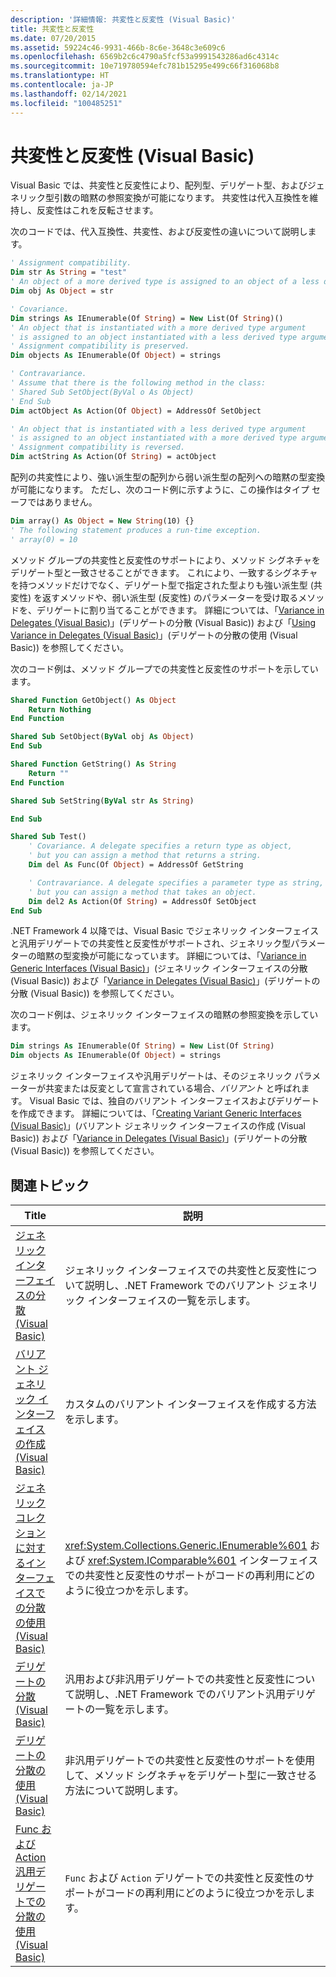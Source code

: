 ```yaml
---
description: '詳細情報: 共変性と反変性 (Visual Basic)'
title: 共変性と反変性
ms.date: 07/20/2015
ms.assetid: 59224c46-9931-466b-8c6e-3648c3e609c6
ms.openlocfilehash: 6569b2c6c4790a5fcf53a9991543286ad6c4314c
ms.sourcegitcommit: 10e719780594efc781b15295e499c66f316068b8
ms.translationtype: HT
ms.contentlocale: ja-JP
ms.lasthandoff: 02/14/2021
ms.locfileid: "100485251"
---
```

# <a name="covariance-and-contravariance-visual-basic"></a>共変性と反変性 (Visual Basic)

Visual Basic では、共変性と反変性により、配列型、デリゲート型、およびジェネリック型引数の暗黙の参照変換が可能になります。 共変性は代入互換性を維持し、反変性はこれを反転させます。

次のコードでは、代入互換性、共変性、および反変性の違いについて説明します。

```vb
' Assignment compatibility.
Dim str As String = "test"
' An object of a more derived type is assigned to an object of a less derived type.
Dim obj As Object = str

' Covariance.
Dim strings As IEnumerable(Of String) = New List(Of String)()
' An object that is instantiated with a more derived type argument
' is assigned to an object instantiated with a less derived type argument.
' Assignment compatibility is preserved.
Dim objects As IEnumerable(Of Object) = strings

' Contravariance.
' Assume that there is the following method in the class:
' Shared Sub SetObject(ByVal o As Object)
' End Sub
Dim actObject As Action(Of Object) = AddressOf SetObject

' An object that is instantiated with a less derived type argument
' is assigned to an object instantiated with a more derived type argument.
' Assignment compatibility is reversed.
Dim actString As Action(Of String) = actObject
```

配列の共変性により、強い派生型の配列から弱い派生型の配列への暗黙の型変換が可能になります。 ただし、次のコード例に示すように、この操作はタイプ セーフではありません。

```vb
Dim array() As Object = New String(10) {}
' The following statement produces a run-time exception.
' array(0) = 10
```

メソッド グループの共変性と反変性のサポートにより、メソッド シグネチャをデリゲート型と一致させることができます。 これにより、一致するシグネチャを持つメソッドだけでなく、デリゲート型で指定された型よりも強い派生型 (共変性) を返すメソッドや、弱い派生型 (反変性) のパラメーターを受け取るメソッドを、デリゲートに割り当てることができます。 詳細については、「[Variance in Delegates (Visual Basic)](variance-in-delegates.md)」(デリゲートの分散 (Visual Basic)) および「[Using Variance in Delegates (Visual Basic)](using-variance-in-delegates.md)」(デリゲートの分散の使用 (Visual Basic)) を参照してください。

次のコード例は、メソッド グループでの共変性と反変性のサポートを示しています。

```vb
Shared Function GetObject() As Object
    Return Nothing
End Function

Shared Sub SetObject(ByVal obj As Object)
End Sub

Shared Function GetString() As String
    Return ""
End Function

Shared Sub SetString(ByVal str As String)

End Sub

Shared Sub Test()
    ' Covariance. A delegate specifies a return type as object,
    ' but you can assign a method that returns a string.
    Dim del As Func(Of Object) = AddressOf GetString

    ' Contravariance. A delegate specifies a parameter type as string,
    ' but you can assign a method that takes an object.
    Dim del2 As Action(Of String) = AddressOf SetObject
End Sub
```

.NET Framework 4 以降では、Visual Basic でジェネリック インターフェイスと汎用デリゲートでの共変性と反変性がサポートされ、ジェネリック型パラメーターの暗黙の型変換が可能になっています。 詳細については、「[Variance in Generic Interfaces (Visual Basic)](variance-in-generic-interfaces.md)」(ジェネリック インターフェイスの分散 (Visual Basic)) および「[Variance in Delegates (Visual Basic)](variance-in-delegates.md)」(デリゲートの分散 (Visual Basic)) を参照してください。

次のコード例は、ジェネリック インターフェイスの暗黙の参照変換を示しています。

```vb
Dim strings As IEnumerable(Of String) = New List(Of String)
Dim objects As IEnumerable(Of Object) = strings
```

ジェネリック インターフェイスや汎用デリゲートは、そのジェネリック パラメーターが共変または反変として宣言されている場合、*バリアント* と呼ばれます。 Visual Basic では、独自のバリアント インターフェイスおよびデリゲートを作成できます。 詳細については、「[Creating Variant Generic Interfaces (Visual Basic)](creating-variant-generic-interfaces.md)」(バリアント ジェネリック インターフェイスの作成 (Visual Basic)) および「[Variance in Delegates (Visual Basic)](variance-in-delegates.md)」(デリゲートの分散 (Visual Basic)) を参照してください。

## <a name="related-topics"></a>関連トピック

|Title|説明|
|-----------|-----------------|
|[ジェネリック インターフェイスの分散 (Visual Basic)](variance-in-generic-interfaces.md)|ジェネリック インターフェイスでの共変性と反変性について説明し、.NET Framework でのバリアント ジェネリック インターフェイスの一覧を示します。|
|[バリアント ジェネリック インターフェイスの作成 (Visual Basic)](creating-variant-generic-interfaces.md)|カスタムのバリアント インターフェイスを作成する方法を示します。|
|[ジェネリック コレクションに対するインターフェイスでの分散の使用 (Visual Basic)](using-variance-in-interfaces-for-generic-collections.md)|<xref:System.Collections.Generic.IEnumerable%601> および <xref:System.IComparable%601> インターフェイスでの共変性と反変性のサポートがコードの再利用にどのように役立つかを示します。|
|[デリゲートの分散 (Visual Basic)](variance-in-delegates.md)|汎用および非汎用デリゲートでの共変性と反変性について説明し、.NET Framework でのバリアント汎用デリゲートの一覧を示します。|
|[デリゲートの分散の使用 (Visual Basic)](using-variance-in-delegates.md)|非汎用デリゲートでの共変性と反変性のサポートを使用して、メソッド シグネチャをデリゲート型に一致させる方法について説明します。|
|[Func および Action 汎用デリゲートでの分散の使用 (Visual Basic)](using-variance-for-func-and-action-generic-delegates.md)|`Func` および `Action` デリゲートでの共変性と反変性のサポートがコードの再利用にどのように役立つかを示します。|
